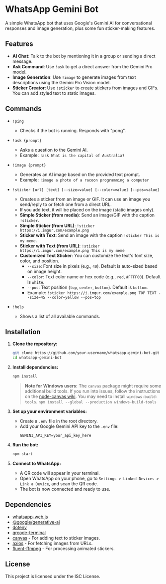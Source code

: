 # WhatsApp Gemini Bot

A simple WhatsApp bot that uses Google's Gemini AI for conversational responses and image generation, plus some fun sticker-making features.

## Features

-   **AI Chat**: Talk to the bot by mentioning it in a group or sending a direct message.
-   **Ask Command**: Use `!ask` to get a direct answer from the Gemini Pro model.
-   **Image Generation**: Use `!image` to generate images from text descriptions using the Gemini Pro Vision model.
-   **Sticker Creator**: Use `!sticker` to create stickers from images and GIFs. You can add styled text to static images.

## Commands

-   `!ping`
    -   Checks if the bot is running. Responds with "pong".

-   `!ask {prompt}`
    -   Asks a question to the Gemini AI.
    -   Example: `!ask What is the capital of Australia?`

-   `!image {prompt}`
    -   Generates an AI image based on the provided text prompt.
    -   Example: `!image a photo of a racoon programming a computer`

-   `!sticker [url] [text] [--size=value] [--color=value] [--pos=value]`
    -   Creates a sticker from an image or GIF. It can use an image you send/reply to or fetch one from a direct URL.
    -   If you add text, it will be placed on the image (static images only).
    -   **Simple Sticker (from media)**: Send an image/GIF with the caption `!sticker`.
    -   **Simple Sticker (from URL)**: `!sticker https://i.imgur.com/example.png`
    -   **Sticker with Text**: Send an image with the caption `!sticker This is my meme`.
    -   **Sticker with Text (from URL)**: `!sticker https://i.imgur.com/example.png This is my meme`
    -   **Customized Text Sticker**: You can customize the text's font size, color, and position.
        -   `--size`: Font size in pixels (e.g., `40`). Default is auto-sized based on image height.
        -   `--color`: Text color name or hex code (e.g., `red`, `#FFFF00`). Default is `white`.
        -   `--pos`: Text position (`top`, `center`, `bottom`). Default is `bottom`.
        -   Example: `!sticker https://i.imgur.com/example.png TOP TEXT --size=45 --color=yellow --pos=top`

-   `!help`
    -   Shows a list of all available commands.

## Installation

1.  **Clone the repository:**
    ```bash
    git clone https://github.com/your-username/whatsapp-gemini-bot.git
    cd whatsapp-gemini-bot
    ```

2.  **Install dependencies:**
    ```bash
    npm install
    ```
    > **Note for Windows users:** The `canvas` package might require some additional build tools. If you run into issues, follow the instructions on the [node-canvas wiki](https://github.com/Automattic/node-canvas/wiki/Installation:-Windows). You may need to install `windows-build-tools`.
    > `npm install --global --production windows-build-tools`

3.  **Set up your environment variables:**
    -   Create a `.env` file in the root directory.
    -   Add your Google Gemini API key to the `.env` file:
        ```
        GEMINI_API_KEY=your_api_key_here
        ```

4.  **Run the bot:**
    ```bash
    npm start
    ```

5.  **Connect to WhatsApp:**
    -   A QR code will appear in your terminal.
    -   Open WhatsApp on your phone, go to `Settings > Linked Devices > Link a Device`, and scan the QR code.
    -   The bot is now connected and ready to use.

## Dependencies

-   [whatsapp-web.js](https://github.com/pedroslopez/whatsapp-web.js)
-   [@google/generative-ai](https://www.npmjs.com/package/@google/generative-ai)
-   [dotenv](https://www.npmjs.com/package/dotenv)
-   [qrcode-terminal](https://www.npmjs.com/package/qrcode-terminal)
-   [canvas](https://www.npmjs.com/package/canvas) - For adding text to sticker images.
-   [axios](https://www.npmjs.com/package/axios) - For fetching images from URLs.
-   [fluent-ffmpeg](https://www.npmjs.com/package/fluent-ffmpeg) - For processing animated stickers.

## License

This project is licensed under the ISC License.
